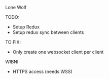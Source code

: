 Lone Wolf

TODO:
- Setup Redux
- Setup redux sync between clients

TO FIX:
- Only create one websocket client per client

WIBNI
- HTTPS access (needs WSS)